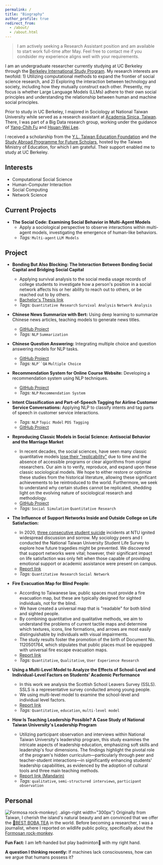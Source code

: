 ```yaml
---
permalink: /
title: "Biography"
author_profile: true
redirect_from: 
  - /about/
  - /about.html
---
```


> I am actively seeking a Research Assistant position and am available to start work full-time after May. Feel free to contact me if you condsider my experience aligns well with your requirements.

I am an undergraduate researcher currently studying at UC Berkeley through the [Berkeley International Study Program](https://bisp.berkeley.edu/). My research interests are twofold: 1) Utilizing computational methods to expand the frontier of social science research, and 2) Exploring the interaction between technology and society, including how they mutually construct each other. Presently, my focus is whether Large Language Models (LLMs) adhere to their own social principles and understanding the relationship between human and machine social principles.

Prior to study in UC Berkeley, I majored in Sociology at National Taiwan University while served as a research assistant at [Academia Sinica, Taiwan](https://www.sinica.edu.tw/en/). There, I was part of a Big Data research group, working under the guidance of [Yang-Chih Fu](https://scholar.google.com.tw/citations?user=KZvMphwAAAAJ&hl=en) and [Hsuan-Wei Lee](https://sites.google.com/view/hsuanweilee/home).

I received a scholarship from the [Y.L. Taiwan Education Foundation](https://yllproject.ntu.edu.tw/) and the [Study Abroad Programme for Future Scholars](https://www.youconf.cc/sites/90819711058413687015/seminar.html), hosted by the Taiwan Ministry of Education, for which I am grateful. Their support enabled me to study at UC Berkeley.


## Interests
- Computational Social Science
- Human-Computer Interaction
- Social Computing
- Network Science

## Current Projects

- **The Social Code: Examining Social Behavior in Multi-Agent Models**
    - Apply a sociological perspective to observe interactions within multi-agent models, investigating the emergence of human-like behaviors.
  - *Tags:* `Multi-agent` `LLM Models`

## Project
- **Bonding But Also Blocking: The Interaction Between Bonding Social Capital and Bridging Social Capital**
    - Applying survival analysis to the social media usage records of college students to investigate how a person's position in a social network affects his or her ability to reach out to others, or be reached out to by others.
    - [Bachelor's Thesis link](/files/NTU_Thesis.pdf)
  - *Tags:* `Quantitative Research` `Survival Analysis` `Network Analysis`
  

- **Chinese News Summarize with Bert:** Using deep learning to summarize Chinese news articles, teaching models to generate news titles.
  - [GitHub Project](https://github.com/yushinliou/nlp-chinese_summarize)
  - *Tags:* `NLP` `Summarization`

- **Chinese Question Answering:** Integrating multiple choice and question answering models for NLP tasks.
  - [GitHub Project](https://github.com/yushinliou/nlp-chinese_qa)
  - *Tags:* `NLP``QA` `Multiple Choice`

- **Recommendation System for Online Course Website:** Developing a recommendation system using NLP techniques.
  - [GitHub Project](https://github.com/yushinliou/nlp-course-rec/tree/main)
  - *Tags:* `NLP` `Recommendation System`

- **Intent Classification and Part-of-Speech Tagging for Airline Customer Service Conversations:** Applying NLP to classify intents and tag parts of speech in customer service interactions.
  - *Tags:* `NLP` `Topic Model` `POS Tagging`
  - [GitHub Project](https://github.com/yushinliou/nlp-classification-tagging)

- **Reproducing Classic Models in Social Science: Antisocial Behavior and the Marriage Market** 
    - In recent decades, the social sciences, have seen many classic quantitative models [lose their "replicability"](https://www.science.org/doi/full/10.1126/science.aac4716?casa_token=B_cTVEflBYUAAAAA%3A1WzhWM2Feu2ReoTnYNO0tOEM66LmGmxzMB8mIqBFTqtodzQ4fUUowRA5Td5sPIi1fgfSGwF01XKy) due to time and the absence of accessible programs or clear algorithms from original researchers. Our aim is to verify, reproduce, and expand upon these classic sociological models. We hope to either restore or optimize these studies from the historical literature, allowing these significant achievements to be reintroduced to the world. Furthermore, we seek to understand why certain studies cannot be replicated, shedding light on the evolving nature of sociological research and methodology.
  - [GitHub Project](https://github.com/yushinliou/sim-replicate)
  - *Tags:* `Social Simulation` `Quantitative Research`

- **The Influence of Support Networks Inside and Outside College on Life Satisfaction:** 
    - In 2020, [three consecutive student suicide](https://news.pts.org.tw/article/500144) incidents at NTU ignited widespread discussion and sorrow. My sociology peers and I conducted the National Taiwan University Student Life Survey to explore how future tragedies might be prevented. We discovered that support networks were vital; however, their significant impact on life satisfaction was only felt when those capable of providing emotional support or academic assistance were present on campus.
    - [Report link](/images/ntu-net-lifesat.jpg)
  - *Tags:* `Quantitative Research` `Social Network`


- **Fire Evacuation Map for Blind People:**
    - According to Taiwanese law, public spaces must provide a fire evacuation map, but these are typically designed for sighted individuals, not for the blind.
    - We have created a universal map that is "readable" for both blind and sighted people.
    - By combining quantitative and qualitative methods, we aim to understand the problems of current tactile maps and determine which textures, icons, line formations, and arrows are most easily distinguishable by individuals with visual impairments.
    - The study results foster the promotion of the birth of Document No. 1120501764, which stipulates that public places must be equipped with universal fire escape evacuation maps.
    - [Report link](/files/map_for_blindpdf.pdf)
  - *Tags:* `Quantitative`, `Qualitative`, `User Experience Research`

- **Using a Multi-Level Model to Analyze the Effects of School-Level and Individual-Level Factors on Students' Academic Performance**
    - In this work we analysis the Scottish School Leavers Survey (SSLS). SSLS is a representative survey conducted among young people.
    - We using multi-level model to examine the school-level and individual level factors.
    - [Report link](/files/multi-level-report.pdf)
  - *Tags:* `Quantitative`, `education`, `multi-level model`

- **How Is Teaching Leadership Possible? A Case Study of National Taiwan University's Leadership Program**
    - Utilizing participant observation and interviews within National Taiwan University's leadership program, this study examines the intricate aspects of leadership education, emphasizing soft skills and leadership's four dimensions. The findings highlight the pivotal role of the program's hidden curriculum—particularly through peer and teacher-student interactions—in significantly enhancing students' leadership capabilities, as evidenced by the adoption of cultural tools and three main teaching methods.
  - [Report link (Mandarin)](/files/leadership.pdf)
  - *Tags:* `qualitative`, `semi-structured interviews`, `participant observation`

  
## Personal
<!-- <div align="right">
  <img src="/images/monkey.png">
</div> -->
<!-- width="指定寬度" height="指定高度" alt="圖片描述" -->
![Formosa rock-monkey](/images/monkey.png){: .align-right width="300px"}
Originally from Taiwan, I cherish the island's natural beauty and am convinced that we offer the [🧋BEST BOBA TEA](https://hackmd.io/E8eGG5XWTm26j6_nmUjaKQ?view) in the world. Before becoming a researcher, I was a journalist, where I reported on wildlife public policy, specifically about the [Formosan rock-monkey](https://e-info.org.tw/search/google/%E5%8A%89%E7%BE%BD%E8%8A%AF#gsc.tab=0&gsc.q=%E5%8A%89%E7%BE%BD%E8%8A%AF).


**Fun Fact:**
I am left-handed but play badminton🏸 with my right hand.

**A question I thinking recently:**
If machines lack consciousness, how can we argue that humans possess it?


